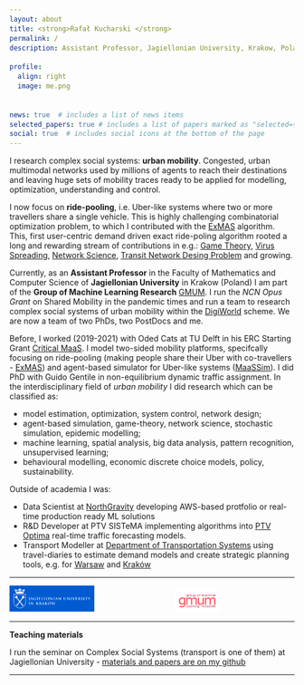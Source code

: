 ```yaml
---
layout: about
title: <strong>Rafał Kucharski </strong>
permalink: /
description: Assistant Professor, Jagiellonian University, Krakow, Poland

profile:
  align: right
  image: me.png


news: true  # includes a list of news items
selected_papers: true # includes a list of papers marked as "selected={true}"
social: true  # includes social icons at the bottom of the page
---
```



I research complex social systems: **urban mobility**. Congested, urban multimodal networks used by millions of agents to reach their destinations and leaving huge sets of mobility traces ready to be applied for modelling, optimization, understanding and control. 

I now focus on **ride-pooling**, i.e. Uber-like systems where two or more travellers share a single vehicle. This is highly challenging combinatorial optimization problem, to which I contributed with the [ExMAS](https://github.com/RafalKucharskiPK/ExMAS) algorithm. This, first user-centric demand driven exact ride-poling algorithm rooted a long and rewarding stream of contributions in e.g.: [Game Theory](https://doi.org/https://doi.org/10.1016/j.ejor.2021.11.041), [Virus Spreading](https://doi.org/https://doi.org/10.1038/s41598-021-86704-2), [Network Science](https://arxiv.org/abs/2206.12259), [Transit Network Desing Problem](https://arxiv.org/abs/2206.05940) and growing.

Currently, as an **Assistant Professor** in the Faculty of Mathematics and Computer Science of **Jagiellonian University** in Krakow (Poland) I am part of the **Group of Machine Learning Research** [GMUM](http://www.gmum.net). I run the *NCN Opus Grant* on Shared Mobility in the pandemic times and run a team to research complex social systems of urban mobility within the [DigiWorld](https://id.uj.edu.pl/en_GB/digiworld) scheme. We are now a team of two PhDs, two PostDocs and me.



Before, I worked (2019-2021) with Oded Cats at TU Delft in his ERC Starting Grant [Critical MaaS](http://smartptlab.tudelft.nl/projects/criticalmaas). I model two-sided mobility platforms, specifcally focusing on ride-pooling (making people share their Uber with co-travellers - [ExMAS](https://github.com/RafalKucharskiPK/ExMAS)) and agent-based simulator for Uber-like systems ([MaaSSim](https://github.com/RafalKucharskiPK/MaaSSim)). I did PhD with Guido Gentile in non-equilibrium dynamic traffic assignment. In the interdisciplinary field of _urban mobility_ I did research which can be classified as: 
* model estimation, optimization, system control, network design;
* agent-based simulation, game-theory, network science, stochastic simulation, epidemic modelling;
* machine learning, spatial analysis, big data analysis, pattern recognition, unsupervised learning;
* behavioural modelling, economic discrete choice models, policy, sustainability.

Outside of academia I was: 
* Data Scientist at [NorthGravity](https://www.northgravity.com/about_us) developing AWS-based protfolio or real-time production ready ML solutions
* R&D Developer at PTV SISTeMA implementing algorithms into [PTV Optima](https://www.ptvgroup.com/en/solutions/products/ptv-optima/) real-time  traffic forecasting models.
* Transport Modeller at [Department of Transportation Systems](http://www.kst.pk.edu.pl/) using travel-diaries to estimate demand models and create strategic planning tools, e.g. for [Warsaw](http://transport.um.warszawa.pl/warszawskie-badanie-ruchu-2015/model-ruchu) and [Kraków](http://knsk.org/2015/01/krakowski-model-ruchu-2014/)


---





<img src="/./assets/img/UJ.jpeg" alt="drawing" width="150"/>&nbsp;&nbsp;&nbsp;&nbsp;&nbsp;&nbsp;&nbsp;&nbsp;&nbsp;&nbsp;&nbsp;&nbsp;&nbsp;&nbsp;&nbsp;&nbsp;&nbsp;&nbsp;&nbsp;&nbsp;&nbsp;&nbsp;&nbsp;&nbsp;&nbsp;&nbsp;&nbsp;&nbsp;&nbsp;&nbsp;&nbsp;&nbsp;&nbsp;&nbsp;&nbsp;&nbsp;<img src="/assets/img/logo.jpg" alt="drawing" width="80"/>

---

**Teaching materials**

I run the seminar on Complex Social Systems (transport is one of them) at Jagiellonian University - [materials and papers are on my github](https://github.com/RafalKucharskiPK/ComplexSocialSystemsCourse/blob/main/Course.ipynb)

---
